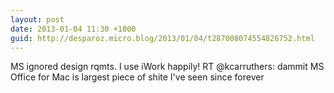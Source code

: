 ```yaml
---
layout: post
date: 2013-01-04 11:30 +1000
guid: http://desparoz.micro.blog/2013/01/04/t287008074554826752.html
---
```

MS ignored design rqmts. I use iWork happily! RT @kcarruthers: dammit MS Office for Mac is largest piece of shite I've seen since forever
